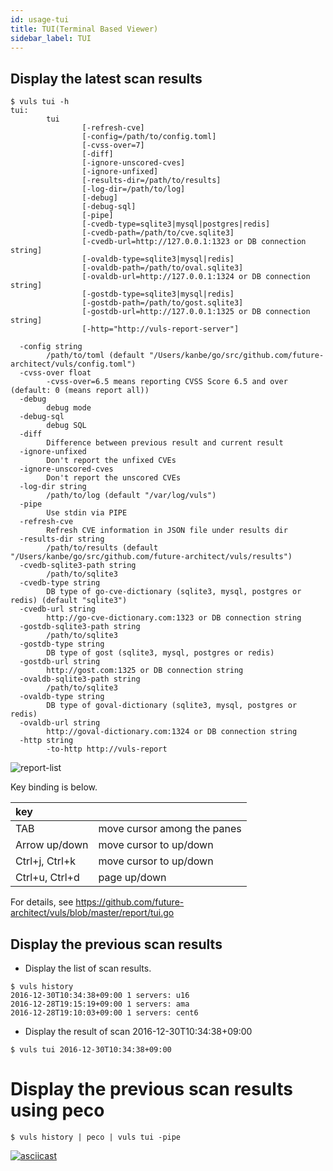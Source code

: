 ```yaml
---
id: usage-tui
title: TUI(Terminal Based Viewer)
sidebar_label: TUI
---
```


## Display the latest scan results

```
$ vuls tui -h
tui:
        tui
                [-refresh-cve]
                [-config=/path/to/config.toml]
                [-cvss-over=7]
                [-diff]
                [-ignore-unscored-cves]
                [-ignore-unfixed]
                [-results-dir=/path/to/results]
                [-log-dir=/path/to/log]
                [-debug]
                [-debug-sql]
                [-pipe]
                [-cvedb-type=sqlite3|mysql|postgres|redis]
                [-cvedb-path=/path/to/cve.sqlite3]
                [-cvedb-url=http://127.0.0.1:1323 or DB connection string]
                [-ovaldb-type=sqlite3|mysql|redis]
                [-ovaldb-path=/path/to/oval.sqlite3]
                [-ovaldb-url=http://127.0.0.1:1324 or DB connection string]
                [-gostdb-type=sqlite3|mysql|redis]
                [-gostdb-path=/path/to/gost.sqlite3]
                [-gostdb-url=http://127.0.0.1:1325 or DB connection string]
                [-http="http://vuls-report-server"]

  -config string
        /path/to/toml (default "/Users/kanbe/go/src/github.com/future-architect/vuls/config.toml")
  -cvss-over float
        -cvss-over=6.5 means reporting CVSS Score 6.5 and over (default: 0 (means report all))
  -debug
        debug mode
  -debug-sql
        debug SQL
  -diff
        Difference between previous result and current result
  -ignore-unfixed
        Don't report the unfixed CVEs
  -ignore-unscored-cves
        Don't report the unscored CVEs
  -log-dir string
        /path/to/log (default "/var/log/vuls")
  -pipe
        Use stdin via PIPE
  -refresh-cve
        Refresh CVE information in JSON file under results dir
  -results-dir string
        /path/to/results (default "/Users/kanbe/go/src/github.com/future-architect/vuls/results")
  -cvedb-sqlite3-path string
        /path/to/sqlite3
  -cvedb-type string
        DB type of go-cve-dictionary (sqlite3, mysql, postgres or redis) (default "sqlite3")
  -cvedb-url string
        http://go-cve-dictionary.com:1323 or DB connection string
  -gostdb-sqlite3-path string
        /path/to/sqlite3
  -gostdb-type string
        DB type of gost (sqlite3, mysql, postgres or redis)
  -gostdb-url string
        http://gost.com:1325 or DB connection string
  -ovaldb-sqlite3-path string
        /path/to/sqlite3
  -ovaldb-type string
        DB type of goval-dictionary (sqlite3, mysql, postgres or redis)
  -ovaldb-url string
        http://goval-dictionary.com:1324 or DB connection string
  -http string
        -to-http http://vuls-report

```

![report-list](/img/docs/hello-vuls-tui.png)

Key binding is below.

| key | |
|:-----------------|:-------|
| TAB | move cursor among the panes |
| Arrow up/down | move cursor to up/down |
| Ctrl+j, Ctrl+k | move cursor to up/down |
| Ctrl+u, Ctrl+d | page up/down |

For details, see https://github.com/future-architect/vuls/blob/master/report/tui.go

## Display the previous scan results

- Display the list of scan results.

```
$ vuls history
2016-12-30T10:34:38+09:00 1 servers: u16
2016-12-28T19:15:19+09:00 1 servers: ama
2016-12-28T19:10:03+09:00 1 servers: cent6
```

- Display the result of scan 2016-12-30T10:34:38+09:00

```
$ vuls tui 2016-12-30T10:34:38+09:00
```

# Display the previous scan results using peco

```
$ vuls history | peco | vuls tui -pipe
```

[![asciicast](https://asciinema.org/a/emi7y7docxr60bq080z10t7v8.png)](https://asciinema.org/a/emi7y7docxr60bq080z10t7v8)

